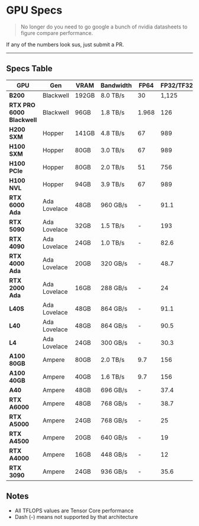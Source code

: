 # GPU Specs

> No longer do you need to go google a bunch of nvidia datasheets to figure compare performance.

If any of the numbers look sus, just submit a PR.

---

## Specs Table

| GPU                        | Gen          | VRAM  | Bandwidth | FP64  | FP32/TF32 | FP16/BF16 | FP8   | INT8  | FP4   |
| -------------------------- | ------------ | ----- | --------- | ----- | --------- | --------- | ----- | ----- | ----- |
| **B200**                   | Blackwell    | 192GB | 8.0 TB/s  | 30    | 1,125     | 2,250     | 4,500 | 4,500 | 9,000 |
| **RTX PRO 6000 Blackwell** | Blackwell    | 96GB  | 1.8 TB/s  | 1.968 | 126       | 126       | 252   | 504   | 1,008 |
| **H200 SXM**               | Hopper       | 141GB | 4.8 TB/s  | 67    | 989       | 989       | 1,979 | 3,958 | -     |
| **H100 SXM**               | Hopper       | 80GB  | 3.0 TB/s  | 67    | 989       | 989       | 1,979 | 3,958 | -     |
| **H100 PCIe**              | Hopper       | 80GB  | 2.0 TB/s  | 51    | 756       | 756       | 1,513 | 3,026 | -     |
| **H100 NVL**               | Hopper       | 94GB  | 3.9 TB/s  | 67    | 989       | 989       | 1,979 | 3,958 | -     |
| **RTX 6000 Ada**           | Ada Lovelace | 48GB  | 960 GB/s  | -     | 91.1      | 330       | 661   | 1,321 | -     |
| **RTX 5090**               | Ada Lovelace | 32GB  | 1.5 TB/s  | -     | 193       | 387       | 775   | 775   | -     |
| **RTX 4090**               | Ada Lovelace | 24GB  | 1.0 TB/s  | -     | 82.6      | 330       | 661   | 1,321 | -     |
| **RTX 4000 Ada**           | Ada Lovelace | 20GB  | 320 GB/s  | -     | 48.7      | 153.4     | 306.8 | 613.6 | -     |
| **RTX 2000 Ada**           | Ada Lovelace | 16GB  | 288 GB/s  | -     | 24        | 95.95     | 191.9 | 383.8 | -     |
| **L40S**                   | Ada Lovelace | 48GB  | 864 GB/s  | -     | 91.1      | 362       | 725   | 1,450 | -     |
| **L40**                    | Ada Lovelace | 48GB  | 864 GB/s  | -     | 90.5      | 181       | 362   | 725   | -     |
| **L4**                     | Ada Lovelace | 24GB  | 300 GB/s  | -     | 30.3      | 60        | 121   | 242   | -     |
| **A100 80GB**              | Ampere       | 80GB  | 2.0 TB/s  | 9.7   | 156       | 312       | -     | 624   | -     |
| **A100 40GB**              | Ampere       | 40GB  | 1.6 TB/s  | 9.7   | 156       | 312       | -     | 624   | -     |
| **A40**                    | Ampere       | 48GB  | 696 GB/s  | -     | 37.4      | 149.7     | -     | 599   | -     |
| **RTX A6000**              | Ampere       | 48GB  | 768 GB/s  | -     | 38.7      | 154.8     | -     | 619.5 | -     |
| **RTX A5000**              | Ampere       | 24GB  | 768 GB/s  | -     | 25        | 100       | -     | 400   | -     |
| **RTX A4500**              | Ampere       | 20GB  | 640 GB/s  | -     | 19        | 75        | -     | 300   | -     |
| **RTX A4000**              | Ampere       | 16GB  | 448 GB/s  | -     | 12        | 50        | -     | 200   | -     |
| **RTX 3090**               | Ampere       | 24GB  | 936 GB/s  | -     | 35.6      | 142       | -     | 568   | -     |

## Notes

- All TFLOPS values are Tensor Core performance
- Dash (-) means not supported by that architecture
